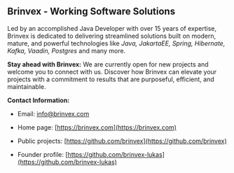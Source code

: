 ## Brinvex - Working Software Solutions

Led by an accomplished Java Developer with over 15 years of expertise, Brinvex is dedicated to delivering streamlined solutions built on modern, mature, and powerful technologies like 
_Java, JakartaEE, Spring, Hibernate, Kafka, Vaadin, Postgres_ and many more.

**Stay ahead with Brinvex:**
We are currently open for new projects and welcome you to connect with us. Discover how Brinvex can elevate your projects with a commitment to results that are purposeful, efficient, and maintainable.

**Contact Information:**

- Email: [info@brinvex.com](mailto:info@brinvex.com)

- Home page: [https://brinvex.com](https://brinvex.com)

- Public projects: [https://github.com/brinvex](https://github.com/brinvex)

- Founder profile: [https://github.com/brinvex-lukas](https://github.com/brinvex-lukas)

